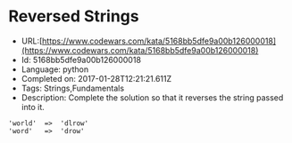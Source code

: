 # Reversed Strings

 - URL:[https://www.codewars.com/kata/5168bb5dfe9a00b126000018](https://www.codewars.com/kata/5168bb5dfe9a00b126000018)
 - Id: 5168bb5dfe9a00b126000018
 - Language: python
 - Completed on: 2017-01-28T12:21:21.611Z
 - Tags: Strings,Fundamentals
 - Description:
Complete the solution so that it reverses the string passed into it. 

```
'world'  =>  'dlrow'
'word'   =>  'drow'
```
